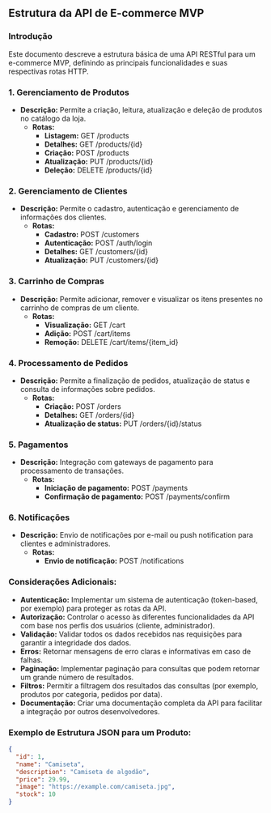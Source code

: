 ## Estrutura da API de E-commerce MVP

### Introdução

Este documento descreve a estrutura básica de uma API RESTful para um e-commerce MVP, definindo as principais funcionalidades e suas respectivas rotas HTTP.

### 1. Gerenciamento de Produtos
* **Descrição:** Permite a criação, leitura, atualização e deleção de produtos no catálogo da loja.
    * **Rotas:**
        * **Listagem:** GET /products
        * **Detalhes:** GET /products/{id}
        * **Criação:** POST /products
        * **Atualização:** PUT /products/{id}
        * **Deleção:** DELETE /products/{id}

### 2. Gerenciamento de Clientes
* **Descrição:** Permite o cadastro, autenticação e gerenciamento de informações dos clientes.
    * **Rotas:**
        * **Cadastro:** POST /customers
        * **Autenticação:** POST /auth/login
        * **Detalhes:** GET /customers/{id}
        * **Atualização:** PUT /customers/{id}

### 3. Carrinho de Compras
* **Descrição:** Permite adicionar, remover e visualizar os itens presentes no carrinho de compras de um cliente.
    * **Rotas:**
        * **Visualização:** GET /cart
        * **Adição:** POST /cart/items
        * **Remoção:** DELETE /cart/items/{item_id}

### 4. Processamento de Pedidos
* **Descrição:** Permite a finalização de pedidos, atualização de status e consulta de informações sobre pedidos.
    * **Rotas:**
        * **Criação:** POST /orders
        * **Detalhes:** GET /orders/{id}
        * **Atualização de status:** PUT /orders/{id}/status

### 5. Pagamentos
* **Descrição:** Integração com gateways de pagamento para processamento de transações.
    * **Rotas:**
        * **Iniciação de pagamento:** POST /payments
        * **Confirmação de pagamento:** POST /payments/confirm

### 6. Notificações
* **Descrição:** Envio de notificações por e-mail ou push notification para clientes e administradores.
    * **Rotas:**
        * **Envio de notificação:** POST /notifications

### **Considerações Adicionais:**
* **Autenticação:** Implementar um sistema de autenticação (token-based, por exemplo) para proteger as rotas da API.
* **Autorização:** Controlar o acesso às diferentes funcionalidades da API com base nos perfis dos usuários (cliente, administrador).
* **Validação:** Validar todos os dados recebidos nas requisições para garantir a integridade dos dados.
* **Erros:** Retornar mensagens de erro claras e informativas em caso de falhas.
* **Paginação:** Implementar paginação para consultas que podem retornar um grande número de resultados.
* **Filtros:** Permitir a filtragem dos resultados das consultas (por exemplo, produtos por categoria, pedidos por data).
* **Documentação:** Criar uma documentação completa da API para facilitar a integração por outros desenvolvedores.

### **Exemplo de Estrutura JSON para um Produto:**
```json
{
  "id": 1,
  "name": "Camiseta",
  "description": "Camiseta de algodão",
  "price": 29.99,
  "image": "https://example.com/camiseta.jpg",
  "stock": 10
}